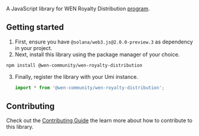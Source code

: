 
A JavaScript library for WEN Royalty Distribution [program](https://github.com/wen-community/wen-program-library).

## Getting started

1. First, ensure you have `@solana/web3.js@2.0.0-preview.3` as dependency in your project.
2.  Next, install this library using the package manager of your choice.
   ```sh
   npm install @wen-community/wen-royalty-distribution
   ```
3. Finally, register the library with your Umi instance.
   ```ts
   import * from '@wen-community/wen-royalty-distribution';
   ```

## Contributing

Check out the [Contributing Guide](./CONTRIBUTING.md) the learn more about how to contribute to this library.